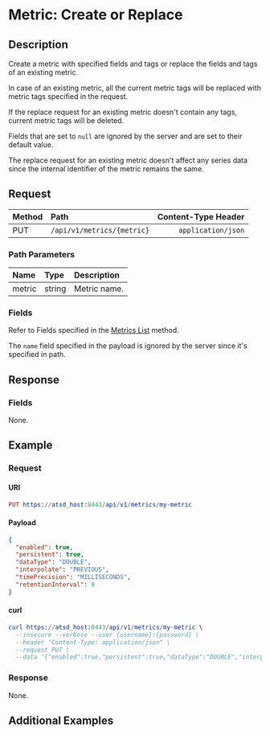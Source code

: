 # Metric: Create or Replace

## Description 

Create a metric with specified fields and tags or replace the fields and tags of an existing metric.

In case of an existing metric, all the current metric tags will be replaced with metric tags specified in the request.

If the replace request for an existing metric doesn't contain any tags, current metric tags will be deleted.

Fields that are set to `null` are ignored by the server and are set to their default value.

The replace request for an existing metric doesn't affect any series data since the internal identifier of the metric remains the same.

## Request

| **Method** | **Path** | **Content-Type Header**|
|:---|:---|---:|
| PUT | `/api/v1/metrics/{metric}` | `application/json` |

### Path Parameters 

|**Name**|**Type**|**Description**|
|:---|:---|:---|
| metric |string|Metric name.|

### Fields

Refer to Fields specified in the [Metrics List](list.md#fields) method.

The `name` field specified in the payload is ignored by the server since it's specified in path.

## Response

### Fields

None.

## Example

### Request

#### URI

```elm
PUT https://atsd_host:8443/api/v1/metrics/my-metric
```

#### Payload

```json
{
  "enabled": true,
  "persistent": true,
  "dataType": "DOUBLE",
  "interpolate": "PREVIOUS",
  "timePrecision": "MILLISECONDS",
  "retentionInterval": 0
}
```

#### curl

```elm
curl https://atsd_host:8443/api/v1/metrics/my-metric \
  --insecure --verbose --user {username}:{password} \
  --header "Content-Type: application/json" \
  --request PUT \
  --data '{"enabled":true,"persistent":true,"dataType":"DOUBLE","interpolate": "PREVIOUS","timePrecision":"MILLISECONDS","retentionInterval":0}'
```

### Response

None.

## Additional Examples
